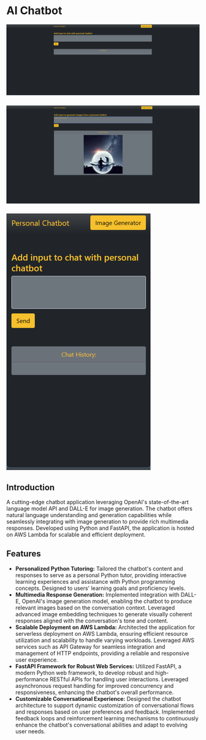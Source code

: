 # AI Chatbot
![chatbot-web-view.png](chatbot-web-view.png)
#####
![chatbot-image-view.png](chatbot-image-view.png)
#####
![chatbot-phone-view.png](chatbot-phone-view.png)
## Introduction
A cutting-edge chatbot application leveraging OpenAI's state-of-the-art language model API and
DALL-E for image generation. The chatbot offers natural language understanding and generation capabilities while
seamlessly integrating with image generation to provide rich multimedia responses. Developed using Python and FastAPI,
the application is hosted on AWS Lambda for scalable and efficient deployment.

## Features
- **Personalized Python Tutoring:** Tailored the chatbot's content and responses to serve as a personal Python tutor, providing interactive learning experiences and assistance with Python programming concepts. Designed to users' learning goals and proficiency levels.
- **Multimedia Response Generation:** Implemented integration with DALL-E, OpenAI's image generation model, enabling the chatbot to produce relevant images based on the conversation context. Leveraged advanced image embedding techniques to generate visually coherent responses aligned with the conversation's tone and content.
- **Scalable Deployment on AWS Lambda:** Architected the application for serverless deployment on AWS Lambda, ensuring efficient resource utilization and scalability to handle varying workloads. Leveraged AWS services such as API Gateway for seamless integration and management of HTTP endpoints, providing a reliable and responsive user experience.
- **FastAPI Framework for Robust Web Services:**  Utilized FastAPI, a modern Python web framework, to develop robust and high-performance RESTful APIs for handling user interactions. Leveraged asynchronous request handling for improved concurrency and responsiveness, enhancing the chatbot's overall performance.
- **Customizable Conversational Experience:** Designed the chatbot architecture to support dynamic customization of conversational flows and responses based on user preferences and feedback. Implemented feedback loops and reinforcement learning mechanisms to continuously enhance the chatbot's conversational abilities and adapt to evolving user needs.



